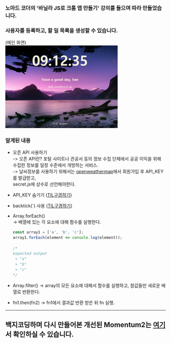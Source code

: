 
### 노마드 코더의 '바닐라 JS로 크롬 앱 만들기' 강의를 들으며 따라 만들었습니다.  

### 사용자를 등록하고, 할 일 목록을 생성할 수 있습니다.  

(메인 화면)  
<img src="images/example.png" width="70%"></img>
  
### 알게된 내용
- 오픈 API 사용하기  
  -> 오픈 API란? 포털 사이트나 관공서 등의 정보 수집 단체에서 공공 이익을 위해 수집한 정보를 일정 수준에서 개방하는 서비스.  
  -> 날씨정보를 사용하기 위해서는 [openweathermap](https://openweathermap.org/)에서 회원가입 후 API_KEY를 발급받고,   
      secret.js에 상수로 선언해야한다.  
- API_KEY 숨기기 ([TIL구경하기](https://github.com/SeongheeJeon/TIL/blob/master/JavaScript/API_KEY%20%EC%88%A8%EA%B8%B0%EA%B8%B0.md))
- backtick(`) 사용  ([TIL구경하기](https://github.com/SeongheeJeon/TIL/blob/master/JavaScript/backtick(%60).md))
- Array.forEach()  
  -> 배열에 있는 각 요소에 대해 함수를 실행한다.

  ```jsx
  const array1 = ['a', 'b', 'c'];
  array1.forEach(element => console.log(element));

  /* 
  expected output
   > "a"
   > "b"
   > "c"
  */
  ```

- Array.filter()
  -> array의 모든 요소에 대해서 함수를 실행하고, 참값들만 새로운 배열로 반환한다.

- fn1.then(fn2)
  -> fn1에서 결과값 반환 받은 뒤 fn 실행.

---


## 백지코딩하며 다시 만들어본 개선된 Momentum2는 [여기](https://github.com/SeongheeJeon/Momentum2.git)서 확인하실 수 있습니다.
